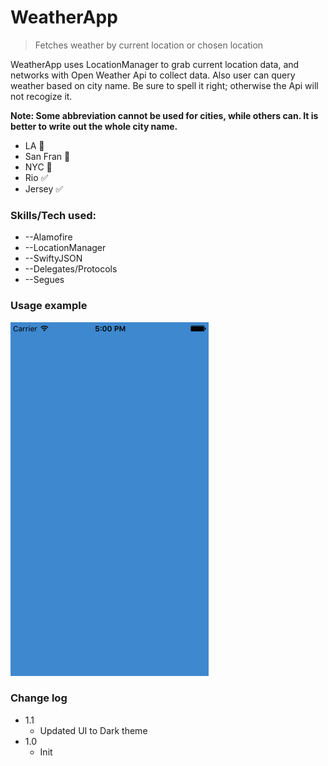 # WeatherApp
> Fetches weather by current location or chosen location

WeatherApp uses LocationManager to grab current location data, and networks with Open Weather Api to collect data. Also user can query weather based on city name. Be sure to spell it right; otherwise the Api will not recogize it. 

**Note: Some abbreviation cannot be used for cities, while others can. It is better to write out the whole city name.**

* LA 🚫
* San Fran 🚫
* NYC 🚫
* Rio ✅
* Jersey ✅

### Skills/Tech used:
* --Alamofire
* --LocationManager
* --SwiftyJSON
* --Delegates/Protocols
* --Segues


### Usage example

![alt text](https://github.com/yen936/WeatherApp/blob/master/weather.gif)


### Change log

* 1.1 
   * Updated UI to Dark theme
* 1.0 
   * Init
